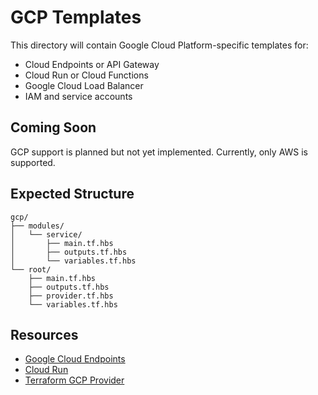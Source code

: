 # GCP Templates

This directory will contain Google Cloud Platform-specific templates for:

- Cloud Endpoints or API Gateway
- Cloud Run or Cloud Functions
- Google Cloud Load Balancer
- IAM and service accounts

## Coming Soon

GCP support is planned but not yet implemented. Currently, only AWS is supported.

## Expected Structure

```
gcp/
├── modules/
│   └── service/
│       ├── main.tf.hbs
│       ├── outputs.tf.hbs
│       └── variables.tf.hbs
└── root/
    ├── main.tf.hbs
    ├── outputs.tf.hbs
    ├── provider.tf.hbs
    └── variables.tf.hbs
```

## Resources

- [Google Cloud Endpoints](https://cloud.google.com/endpoints)
- [Cloud Run](https://cloud.google.com/run)
- [Terraform GCP Provider](https://registry.terraform.io/providers/hashicorp/google/latest)
